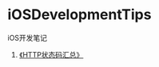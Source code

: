 # iOSDevelopmentTips
 iOS开发笔记

 1.  [《HTTP状态码汇总》](https://github.com/ChenYilong/iOSDevelopmentTips/blob/master/Tips/HTTP状态码汇总.md) 
